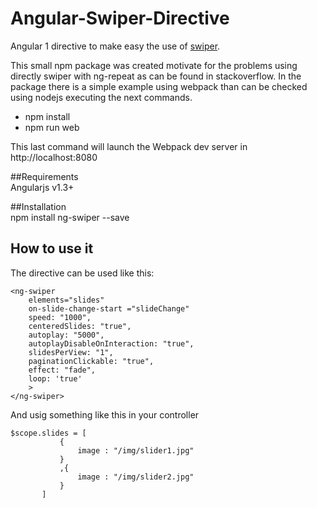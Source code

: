 # Angular-Swiper-Directive
Angular 1 directive to make easy the use of [swiper](http://idangero.us/swiper).

This small npm package was created motivate for the problems using directly swiper with ng-repeat as can be found in stackoverflow.
In the package there is a simple example using webpack than can be checked using nodejs executing the next commands.
 - npm install
 - npm run web

This last command will launch the Webpack dev server in http://localhost:8080

##Requirements   
Angularjs v1.3+

##Installation  
npm install ng-swiper --save

## How to use it 
The directive can be used like this:
~~~~
<ng-swiper 
    elements="slides"
    on-slide-change-start ="slideChange"
    speed: "1000",
    centeredSlides: "true",
    autoplay: "5000",
    autoplayDisableOnInteraction: "true",
    slidesPerView: "1",
    paginationClickable: "true",
    effect: "fade",
    loop: 'true'
    >
</ng-swiper>
~~~~

And usig something like this in your controller
 ~~~~
 $scope.slides = [
            {
                image : "/img/slider1.jpg"
            }
            ,{
                image : "/img/slider2.jpg"
            }
        ]   
~~~~